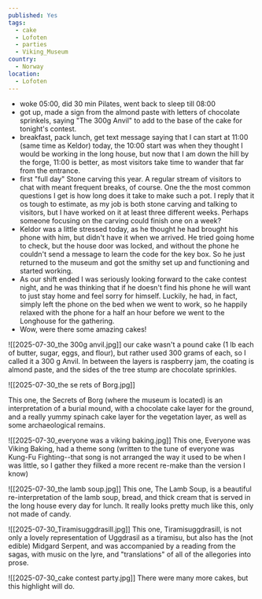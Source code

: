 ```yaml
---
published: Yes
tags:
  - cake
  - Lofoten
  - parties
  - Viking_Museum
country:
  - Norway
location:
  - Lofoten
---
```

- woke 05:00, did 30 min Pilates, went back to sleep till 08:00
- got up, made a sign from the almond paste  with letters of chocolate sprinkels, saying "The 300g Anvil" to add to the base of the cake for tonight's contest.
- breakfast, pack lunch, get text message saying that I can start at 11:00 (same time as Keldor) today, the 10:00 start was when they thought I would be working in the long house, but now that I am down the hill by the forge, 11:00 is better, as most visitors take time to wander that far from the entrance.
- first "full day" Stone carving this year. A regular stream of visitors to chat with meant frequent breaks, of course. One the the most common questions I get is how long does it take to make such a pot. I reply that it os tough to estimate, as my job is both stone carving and talking to visitors, but I have worked on it at least three different weeks. Perhaps someone focusing on the carving could finish one on a week?
- Keldor was a little stressed today, as he thought he had brought his phone with him, but didn't have it when we arrived. He tried going home to check, but the house door was locked, and without the phone he couldn't send a message to learn the code for the key box. So he just returned to the museum and got the smithy set up and functioning and started working.
- As our shift ended I was seriously looking forward to the cake contest night, and he was thinking that if he doesn't find his phone he will want to just stay home and feel sorry for himself. Luckily, he had, in fact, simply left the phone on the bed when we went to work, so he happily relaxed with the phone for a half an hour before we went to the Longhouse for the gathering.
- Wow, were there some amazing cakes!

![[2025-07-30_the 300g anvil.jpg]]
our cake wasn't a pound cake (1 lb each of butter, sugar, eggs, and flour), but rather used 300 grams of each, so I called it a 300 g Anvil. In between the layers is raspberry jam, the coating is almond paste, and the sides of the tree stump are chocolate sprinkles.

![[2025-07-30_the se rets of Borg.jpg]]

This one, the Secrets of Borg (where the museum is located) is an interpretation of a burial mound, with a chocolate cake layer for the ground, and a really yummy spinach cake layer for the vegetation layer, as well as some archaeological remains.

![[2025-07-30_everyone was a viking baking.jpg]]
This one, Everyone was Viking Baking, had a theme song (written to the tune of everyone was Kung-Fu Fighting--that song is not arranged the way it used to be when I was little, so I gather they filked a more recent re-make than the version I know)

![[2025-07-30_the lamb soup.jpg]]
 This one, The Lamb Soup, is a beautiful re-interpretation of the lamb soup, bread, and thick cream that is served in the long house every day for lunch. It really looks pretty much like this, only not made of candy.

![[2025-07-30_Tiramisuggdrasill.jpg]]
This one, Tiramisuggdrasill, is not only a lovely representation of Uggdrasil as a tiramisu, but also has the (not edible) Midgard Serpent, and was accompanied by a reading from the sagas, with music on the lyre, and "translations" of all of the allegories into prose.

![[2025-07-30_cake contest party.jpg]]
There were many more cakes, but this highlight will do.